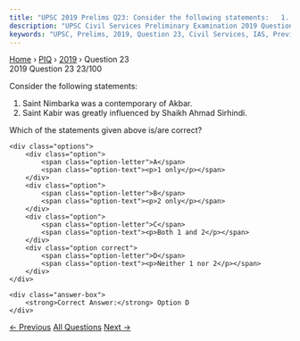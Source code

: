 ```yaml
---
title: "UPSC 2019 Prelims Q23: Consider the following statements:   1. Saint Nimbarka was a..."
description: "UPSC Civil Services Preliminary Examination 2019 Question 23 with options and answer"
keywords: "UPSC, Prelims, 2019, Question 23, Civil Services, IAS, Previous Year Questions"
---
```


<nav class="breadcrumb">
    <a href="../../">Home</a>
    <span>›</span>
    <a href="../">PIQ</a>
    <span>›</span>
    <a href="./">2019</a>
    <span>›</span>
    <span>Question 23</span>
</nav>

<div class="question-header">
    <div class="question-meta">
        <span class="year-badge">2019</span>
        <span class="question-number">Question 23</span>
        <span class="progress">23/100</span>
    </div>
    <div class="progress-bar">
        <div class="progress-fill" style="width: 23.0%"></div>
    </div>
</div>

<div class="question-content">
    <div class="question-text">
        <p>Consider the following statements:</p>
<ol>
<li>Saint Nimbarka was a contemporary of Akbar.</li>
<li>Saint Kabir was greatly influenced by Shaikh Ahmad Sirhindi.</li>
</ol>
<p>Which of the statements given above is/are correct?</p>
    </div>
    
    <div class="options">
        <div class="option">
            <span class="option-letter">A</span>
            <span class="option-text"><p>1 only</p></span>
        </div>
        <div class="option">
            <span class="option-letter">B</span>
            <span class="option-text"><p>2 only</p></span>
        </div>
        <div class="option">
            <span class="option-letter">C</span>
            <span class="option-text"><p>Both 1 and 2</p></span>
        </div>
        <div class="option correct">
            <span class="option-letter">D</span>
            <span class="option-text"><p>Neither 1 nor 2</p></span>
        </div>
    </div>

    <div class="answer-box">
        <strong>Correct Answer:</strong> Option D
    </div>
</div>

<div class="question-nav">
    <a href="../q022-consider-the-following-statements-1-in-the-revenue/" class="nav-btn prev">← Previous</a>
    <a href="../" class="nav-btn center">All Questions</a>
    <a href="../q024-with-reference-to-the-british-colonial-rule-in-ind/" class="nav-btn next">Next →</a>
</div>
